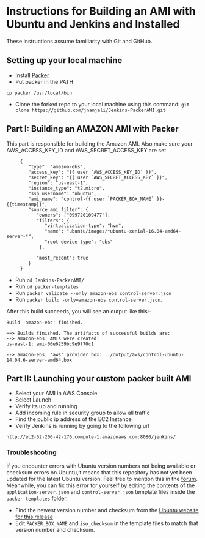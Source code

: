 Instructions for Building an AMI with Ubuntu and Jenkins and Installed
======================================================================

These instructions assume familiarity with Git and GitHub.

## Setting up your local machine
* Install [Packer](https://www.packer.io/downloads.html)
* Put packer in the PATH
```
cp packer /usr/local/bin
```

* Clone the forked repo to your local machine using this command: `git clone https://github.com/jnanjali/Jenkins-PackerAMI.git`

## Part I: Building an AMAZON AMI with Packer
This part is responsible for building the Amazon AMI.
Also make sure your AWS_ACCESS_KEY_ID and AWS_SECRET_ACCESS_KEY are set

```
     {
        "type": "amazon-ebs",
        "access_key": "{{ user `AWS_ACCESS_KEY_ID` }}",
        "secret_key": "{{ user `AWS_SECRET_ACCESS_KEY` }}",
        "region": "us-east-1",
        "instance_type": "t2.micro",
        "ssh_username": "ubuntu",
        "ami_name": "control-{{ user `PACKER_BOX_NAME` }}-{{timestamp}}",
        "source_ami_filter": {
           "owners": ["099720109477"],
           "filters": {
              "virtualization-type": "hvm",
              "name": "ubuntu/images/*ubuntu-xenial-16.04-amd64-server-*",
              "root-device-type": "ebs"
            },

           "most_recent": true
        } 
     }
```

* Run `cd Jenkins-PackerAMI/`
* Run `cd packer-templates`
* Run `packer validate --only amazon-ebs control-server.json `
* Run `packer build -only=amazon-ebs control-server.json`. 

After this build succeeds, you will see an output like this:-

```
Build 'amazon-ebs' finished.

==> Builds finished. The artifacts of successful builds are:
--> amazon-ebs: AMIs were created:
us-east-1: ami-00e6259bc9e9f70c1

--> amazon-ebs: 'aws' provider box: ../output/aws/control-ubuntu-14.04.6-server-amd64.box
```

## Part II: Launching your custom packer built AMI

* Select your AMI in AWS Console
* Select Launch
* Verify its up and running
* Add incoming rule in security group to allow all traffic
* Find the public ip address of the EC2 Instance
* Verify Jenkins is running by going to the following url
```
http://ec2-52-206-42-176.compute-1.amazonaws.com:8080/jenkins/
```


### Troubleshooting

If you encounter errors with Ubuntu version numbers not being available or checksum errors on Ubuntu,it means that 
this repository has not yet been updated for the latest Ubuntu version. Feel free to mention this in the 
[forum](https://discussions.udacity.com/c/nd012-p1-intro-to-devops/nd012-the-devops-environment). Meanwhile, you can 
fix this error for yourself by editing the contents of the `application-server.json` and `control-server.json` template 
files inside the `packer-templates` folder.

* Find the newest version number and checksum from the [Ubuntu website for this release](http://releases.ubuntu.com/trusty/)
* Edit `PACKER_BOX_NAME` and `iso_checksum` in the template files to match that version number and checksum.
